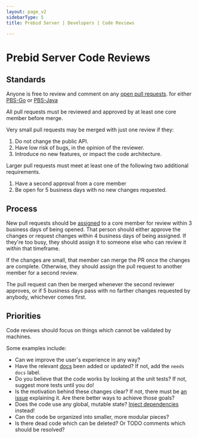 ```yaml
---
layout: page_v2
sidebarType: 5
title: Prebid Server | Developers | Code Reviews

---
```


# Prebid Server Code Reviews

## Standards
Anyone is free to review and comment on any [open pull requests](https://github.com/prebid/prebid-server/pulls).
for either [PBS-Go](https://github.com/prebid/prebid-server/pulls) or [PBS-Java](https://github.com/prebid/prebid-server-java/pulls)

All pull requests must be reviewed and approved by at least one core member before merge.

Very small pull requests may be merged with just one review if they:

1. Do not change the public API.
2. Have low risk of bugs, in the opinion of the reviewer.
3. Introduce no new features, or impact the code architecture.

Larger pull requests must meet at least one of the following two additional requirements.

1. Have a second approval from a core member
2. Be open for 5 business days with no new changes requested.

## Process

New pull requests should be [assigned](https://help.github.com/articles/assigning-issues-and-pull-requests-to-other-github-users/) to a core member for review within 3 business days of being opened.
That person should either approve the changes or request changes within 4 business days of being assigned.
If they're too busy, they should assign it to someone else who can review it within that timeframe.

If the changes are small, that member can merge the PR once the changes are complete. Otherwise, they should
assign the pull request to another member for a second review.

The pull request can then be merged whenever the second reviewer approves, or if 5 business days pass with no farther
changes requested by anybody, whichever comes first.


## Priorities

Code reviews should focus on things which cannot be validated by machines.

Some examples include:

- Can we improve the user's experience in any way?
- Have the relevant [docs](..) been added or updated? If not, add the `needs docs` label.
- Do you believe that the code works by looking at the unit tests? If not, suggest more tests until you do!
- Is the motivation behind these changes clear? If not, there must be [an issue](https://github.com/prebid/prebid-server/issues) explaining it. Are there better ways to achieve those goals?
- Does the code use any global, mutable state? [Inject dependencies](https://en.wikipedia.org/wiki/Dependency_injection) instead!
- Can the code be organized into smaller, more modular pieces?
- Is there dead code which can be deleted? Or TODO comments which should be resolved?
